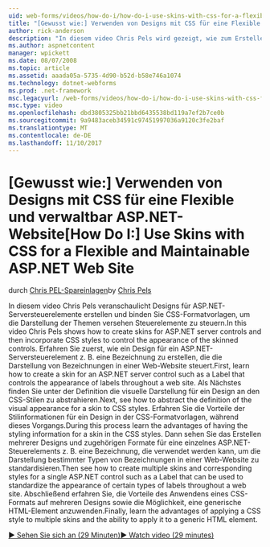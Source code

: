 ```yaml
---
uid: web-forms/videos/how-do-i/how-do-i-use-skins-with-css-for-a-flexible-and-maintainable-aspnet-web-site
title: "[Gewusst wie:] Verwenden von Designs mit CSS für eine Flexible und verwaltbar ASP.NET-Website | Microsoft Docs"
author: rick-anderson
description: "In diesem video Chris Pels wird gezeigt, wie zum Erstellen von Designs für ASP.NET-Serversteuerelemente und binden Sie CSS-Formatvorlagen, um die Darstellung der Themen versehen Vertr. steuern..."
ms.author: aspnetcontent
manager: wpickett
ms.date: 08/07/2008
ms.topic: article
ms.assetid: aaada05a-5735-4d90-b52d-b58e746a1074
ms.technology: dotnet-webforms
ms.prod: .net-framework
msc.legacyurl: /web-forms/videos/how-do-i/how-do-i-use-skins-with-css-for-a-flexible-and-maintainable-aspnet-web-site
msc.type: video
ms.openlocfilehash: dbd3805325bb21bbd6435538bd119a7ef2b7ce0b
ms.sourcegitcommit: 9a9483aceb34591c97451997036a9120c3fe2baf
ms.translationtype: MT
ms.contentlocale: de-DE
ms.lasthandoff: 11/10/2017
---
```

<a name="how-do-i-use-skins-with-css-for-a-flexible-and-maintainable-aspnet-web-site"></a><span data-ttu-id="fbcaa-103">[Gewusst wie:] Verwenden von Designs mit CSS für eine Flexible und verwaltbar ASP.NET-Website</span><span class="sxs-lookup"><span data-stu-id="fbcaa-103">[How Do I:] Use Skins with CSS for a Flexible and Maintainable ASP.NET Web Site</span></span>
====================
<span data-ttu-id="fbcaa-104">durch [Chris PEL-Spareinlagen](https://twitter.com/chrispels)</span><span class="sxs-lookup"><span data-stu-id="fbcaa-104">by [Chris Pels](https://twitter.com/chrispels)</span></span>

<span data-ttu-id="fbcaa-105">In diesem video Chris Pels veranschaulicht Designs für ASP.NET-Serversteuerelemente erstellen und binden Sie CSS-Formatvorlagen, um die Darstellung der Themen versehen Steuerelemente zu steuern.</span><span class="sxs-lookup"><span data-stu-id="fbcaa-105">In this video Chris Pels shows how to create skins for ASP.NET server controls and then incorporate CSS styles to control the appearance of the skinned controls.</span></span> <span data-ttu-id="fbcaa-106">Erfahren Sie zuerst, wie ein Design für ein ASP.NET-Serversteuerelement z. B. eine Bezeichnung zu erstellen, die die Darstellung von Bezeichnungen in einer Web-Website steuert.</span><span class="sxs-lookup"><span data-stu-id="fbcaa-106">First, learn how to create a skin for an ASP.NET server control such as a Label that controls the appearance of labels throughout a web site.</span></span> <span data-ttu-id="fbcaa-107">Als Nächstes finden Sie unter der Definition die visuelle Darstellung für ein Design an den CSS-Stilen zu abstrahieren.</span><span class="sxs-lookup"><span data-stu-id="fbcaa-107">Next, see how to abstract the definition of the visual appearance for a skin to CSS styles.</span></span> <span data-ttu-id="fbcaa-108">Erfahren Sie die Vorteile der Stilinformationen für ein Design in der CSS-Formatvorlagen, während dieses Vorgangs.</span><span class="sxs-lookup"><span data-stu-id="fbcaa-108">During this process learn the advantages of having the styling information for a skin in the CSS styles.</span></span> <span data-ttu-id="fbcaa-109">Dann sehen Sie das Erstellen mehrerer Designs und zugehörigen Formate für eine einzelnes ASP.NET-Steuerelements z. B. eine Bezeichnung, die verwendet werden kann, um die Darstellung bestimmter Typen von Bezeichnungen in einer Web-Website zu standardisieren.</span><span class="sxs-lookup"><span data-stu-id="fbcaa-109">Then see how to create multiple skins and corresponding styles for a single ASP.NET control such as a Label that can be used to standardize the appearance of certain types of labels throughout a web site.</span></span> <span data-ttu-id="fbcaa-110">Abschließend erfahren Sie, die Vorteile des Anwendens eines CSS-Formats auf mehreren Designs sowie die Möglichkeit, eine generische HTML-Element anzuwenden.</span><span class="sxs-lookup"><span data-stu-id="fbcaa-110">Finally, learn the advantages of applying a CSS style to multiple skins and the ability to apply it to a generic HTML element.</span></span>

[<span data-ttu-id="fbcaa-111">&#9654; Sehen Sie sich an (29 Minuten)</span><span class="sxs-lookup"><span data-stu-id="fbcaa-111">&#9654; Watch video (29 minutes)</span></span>](https://channel9.msdn.com/Blogs/ASP-NET-Site-Videos/how-do-i-use-skins-with-css-for-a-flexible-and-maintainable-aspnet-web-site)
